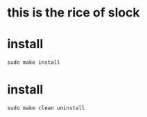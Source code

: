 # this is the rice of slock

# install
```{sh}
sudo make install
```

# install
```{sh}
sudo make clean uninstall
```
